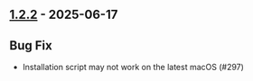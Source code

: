 ## [1.2.2](https://github.com/kevin-lee/whatsub/issues?utf8=%E2%9C%93&q=is%3Aissue+is%3Aclosed+milestone%3Amilestone13) - 2025-06-17

## Bug Fix
* Installation script may not work on the latest macOS (#297)
